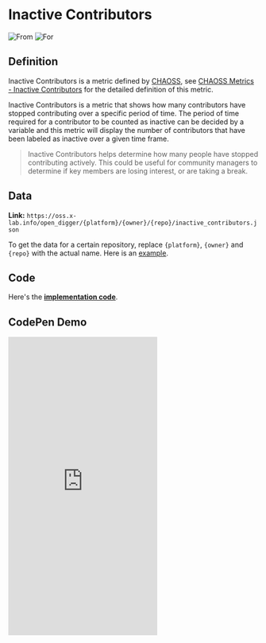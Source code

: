# Inactive Contributors

![From](https://img.shields.io/badge/From-CHAOSS-blue) ![For](https://img.shields.io/badge/For-Repo-blue)

## Definition

Inactive Contributors is a metric defined by [CHAOSS](https://chaoss.community), see [CHAOSS Metrics - Inactive Contributors](https://chaoss.community/kb/metric-inactive-contributors/) for the detailed definition of this metric.

Inactive Contributors is a metric that shows how many contributors have stopped contributing over a specific period of time. The period of time required for a contributor to be counted as inactive can be decided by a variable and this metric will display the number of contributors that have been labeled as inactive over a given time frame.

> Inactive Contributors helps determine how many people have stopped contributing actively. This could be useful for community managers to determine if key members are losing interest, or are taking a break.


## Data

**Link:** `https://oss.x-lab.info/open_digger/{platform}/{owner}/{repo}/inactive_contributors.json`

To get the data for a certain repository, replace `{platform}`, `{owner}` and `{repo}` with the actual name. Here is an [example](https://oss.x-lab.info/open_digger/github/X-lab2017/open-digger/inactive_contributors.json).

## Code

Here's the [**implementation code**](https://github.com/X-lab2017/open-digger/blob/master/src/metrics/chaoss.ts#L965).


## CodePen Demo

<iframe height="600" scrolling="no" title="OpenDigger - [CHAOSS] Developer Status" src="https://codepen.io/frank-zsy/embed/RwBmpYZ?default-tab=js%2Cresult&editable=true" frameborder="no" loading="lazy" allowtransparency="true" allowfullscreen="true">
  See the Pen <a href="https://codepen.io/frank-zsy/pen/RwBmpYZ">
  OpenDigger - [CHAOSS] Developer Status</a> by Frank Zhao (<a href="https://codepen.io/frank-zsy">@frank-zsy</a>)
  on <a href="https://codepen.io">CodePen</a>.
</iframe>
